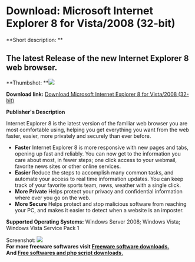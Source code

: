 # Download: Microsoft Internet Explorer 8 for Vista/2008 (32-bit)

**Short description: **

## The latest Release of the new Internet Explorer 8 web browser.

  
**Thumbshot: **![](http://www.freewarefiles.com/screenshot/ie8beta1_md.gif)   
  
**Download link:** [Download Microsoft Internet Explorer 8 for Vista/2008 (32-bit)](http://freesoftwares.boysofts.com/Microsoft-Internet-Explorer-8-For-Vista_program_40236.html)  
  

**Publisher's Description**  
  

Internet Explorer 8 is the latest version of the familiar web browser you are
most comfortable using, helping you get everything you want from the web
faster, easier, more privately and securely than ever before.

  * **Faster** Internet Explorer 8 is more responsive with new pages and tabs, opening up fast and reliably. You can now get to the information you care about most, in fewer steps; one click access to your webmail, favorite news sites or other online services. 
  * **Easier** Reduce the steps to accomplish many common tasks, and automate your access to real time information updates. You can keep track of your favorite sports team, news, weather with a single click. 
  * **More Private** Helps protect your privacy and confidential information where ever you go on the web. 
  * **More Secure** Helps protect and stop malicious software from reaching your PC, and makes it easier to detect when a website is an imposter. 

**Supported Operating Systems:** Windows Server 2008; Windows Vista; Windows Vista Service Pack 1

  
  
Screenshot: ![](http://www.freewarefiles.com/screenshot/ie8beta1.gif)  
**For more freeware softwares visit [Freeware software downloads.](http://freesoftwares.boysofts.com/)**   
**And [Free softwares and php script downloads.](http://www.boysofts.com/)**

